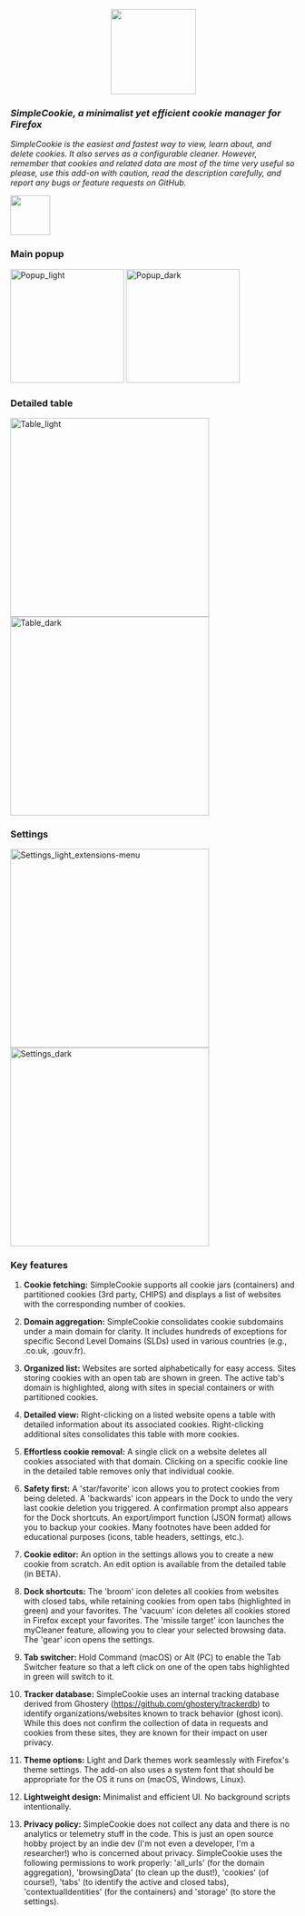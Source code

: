 <p align="center">
<img width="150" src=https://github.com/mickaphd/SimpleCookie/assets/25211018/64489133-ecae-435e-92d4-53cc79c9302c)>
</p>


<h3><i>SimpleCookie, a minimalist yet efficient cookie manager for Firefox</i></h3>
  
<i>SimpleCookie is the easiest and fastest way to view, learn about, and delete cookies. It also serves as a configurable cleaner. However, remember that cookies and related data are most of the time very useful so please, use this add-on with caution, read the description carefully, and report any bugs or feature requests on GitHub.</i>

<a href="https://addons.mozilla.org/en-US/firefox/addon/simplecookie/"><img src="https://blog.mozilla.org/addons/files/2020/04/get-the-addon-fx-apr-2020.svg" height=70px></a>

<h3>Main popup</h3>

<img width="200" alt="Popup_light" src="https://github.com/user-attachments/assets/3241e18c-01ee-4992-a974-8d820ad482d2">
<img width="200" alt="Popup_dark" src="https://github.com/user-attachments/assets/1626f4ad-b985-4242-9404-29a5d58a22f1">

<h3>Detailed table</h3>

<img width="350" alt="Table_light" src="https://github.com/user-attachments/assets/cee9e77e-de8c-4773-8db9-5487a894d4e7">
<img width="350" alt="Table_dark" src="https://github.com/user-attachments/assets/cd52b5d7-75e5-4683-8c9a-7a25c8bc4128">

<h3>Settings</h3>

<img width="350" alt="Settings_light_extensions-menu" src="https://github.com/user-attachments/assets/31b53b88-0631-4882-ae2f-956acad661aa">
<img width="350" alt="Settings_dark" src="https://github.com/user-attachments/assets/01096fa4-1e24-4221-b088-4be14cc63219">

<h3>Key features</h3>

1. <b>Cookie fetching:</b> SimpleCookie supports all cookie jars (containers) and partitioned cookies (3rd party, CHIPS) and displays a list of websites with the corresponding number of cookies.

1. <b>Domain aggregation:</b> SimpleCookie consolidates cookie subdomains under a main domain for clarity. It includes hundreds of exceptions for specific Second Level Domains (SLDs) used in various countries (e.g., .co.uk, .gouv.fr).

1. <b>Organized list:</b> Websites are sorted alphabetically for easy access. Sites storing cookies with an open tab are shown in green. The active tab's domain is highlighted, along with sites in special containers or with partitioned cookies.

1. <b>Detailed view:</b> Right-clicking on a listed website opens a table with detailed information about its associated cookies. Right-clicking additional sites consolidates this table with more cookies.

1. <b>Effortless cookie removal:</b> A single click on a website deletes all cookies associated with that domain. Clicking on a specific cookie line in the detailed table removes only that individual cookie.

1. <b>Safety first:</b> A 'star/favorite' icon allows you to protect cookies from being deleted. A 'backwards' icon appears in the Dock to undo the very last cookie deletion you triggered. A confirmation prompt also appears for the Dock shortcuts. An export/import function (JSON format) allows you to backup your cookies. Many footnotes have been added for educational purposes (icons, table headers, settings, etc.).

1. <b>Cookie editor:</b> An option in the settings allows you to create a new cookie from scratch. An edit option is available from the detailed table (in BETA).

1. <b>Dock shortcuts:</b> The 'broom' icon deletes all cookies from websites with closed tabs, while retaining cookies from open tabs (highlighted in green) and your favorites. The 'vacuum' icon deletes all cookies stored in Firefox except your favorites. The 'missile target' icon launches the myCleaner feature, allowing you to clear your selected browsing data. The 'gear' icon opens the settings.

1. <b>Tab switcher:</b> Hold Command (macOS) or Alt (PC) to enable the Tab Switcher feature so that a left click on one of the open tabs highlighted in green will switch to it.

1. <b>Tracker database:</b> SimpleCookie uses an internal tracking database derived from Ghostery (https://github.com/ghostery/trackerdb) to identify organizations/websites known to track behavior (ghost icon). While this does not confirm the collection of data in requests and cookies from these sites, they are known for their impact on user privacy.

1. <b>Theme options:</b> Light and Dark themes work seamlessly with Firefox's theme settings. The add-on also uses a system font that should be appropriate for the OS it runs on (macOS, Windows, Linux).

1. <b>Lightweight design:</b> Minimalist and efficient UI. No background scripts intentionally.

1. <b>Privacy policy:</b> SimpleCookie does not collect any data and there is no analytics or telemetry stuff in the code. This is just an open source hobby project by an indie dev (I'm not even a developer, I'm a researcher!) who is concerned about privacy. SimpleCookie uses the following permissions to work properly: 'all_urls' (for the domain aggregation), 'browsingData' (to clean up the dust!), 'cookies' (of course!), 'tabs' (to identify the active and closed tabs), 'contextualIdentities' (for the containers) and 'storage' (to store the settings).
